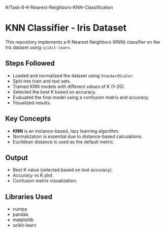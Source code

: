 #/Task-6-K-Nearest-Neighbors-KNN-Classification

# KNN Classifier - Iris Dataset
This repository implements a K-Nearest Neighbors (KNN) classifier on the Iris dataset using `scikit-learn`.

##  Steps Followed

- Loaded and normalized the dataset using `StandardScaler`.
- Split into train and test sets.
- Trained KNN models with different values of K (1–20).
- Selected the best K based on accuracy.
- Evaluated the final model using a confusion matrix and accuracy.
- Visualized results.

## Key Concepts
- **KNN** is an instance-based, lazy learning algorithm.
- Normalization is essential due to distance-based calculations.
- Euclidean distance is used as the default metric.

##  Output

- Best K value (selected based on test accuracy).
- Accuracy vs K plot.
- Confusion matrix visualization.

##  Libraries Used

- numpy
- pandas
- matplotlib
- scikit-learn


